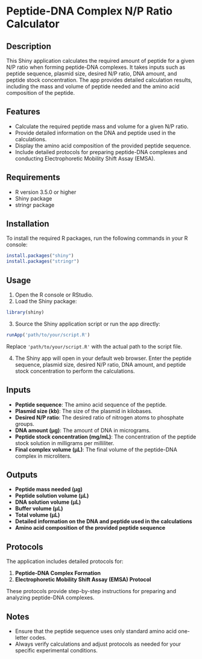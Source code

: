 
# Peptide-DNA Complex N/P Ratio Calculator

## Description

This Shiny application calculates the required amount of peptide for a given N/P ratio when forming peptide-DNA complexes. It takes inputs such as peptide sequence, plasmid size, desired N/P ratio, DNA amount, and peptide stock concentration. The app provides detailed calculation results, including the mass and volume of peptide needed and the amino acid composition of the peptide.

## Features

- Calculate the required peptide mass and volume for a given N/P ratio.
- Provide detailed information on the DNA and peptide used in the calculations.
- Display the amino acid composition of the provided peptide sequence.
- Include detailed protocols for preparing peptide-DNA complexes and conducting Electrophoretic Mobility Shift Assay (EMSA).

## Requirements

- R version 3.5.0 or higher
- Shiny package
- stringr package

## Installation

To install the required R packages, run the following commands in your R console:

```r
install.packages("shiny")
install.packages("stringr")
```

## Usage

1. Open the R console or RStudio.
2. Load the Shiny package:

```r
library(shiny)
```

3. Source the Shiny application script or run the app directly:

```r
runApp('path/to/your/script.R')
```

Replace `'path/to/your/script.R'` with the actual path to the script file.

4. The Shiny app will open in your default web browser. Enter the peptide sequence, plasmid size, desired N/P ratio, DNA amount, and peptide stock concentration to perform the calculations.

## Inputs

- **Peptide sequence**: The amino acid sequence of the peptide.
- **Plasmid size (kb)**: The size of the plasmid in kilobases.
- **Desired N/P ratio**: The desired ratio of nitrogen atoms to phosphate groups.
- **DNA amount (μg)**: The amount of DNA in micrograms.
- **Peptide stock concentration (mg/mL)**: The concentration of the peptide stock solution in milligrams per milliliter.
- **Final complex volume (μL)**: The final volume of the peptide-DNA complex in microliters.

## Outputs

- **Peptide mass needed (μg)**
- **Peptide solution volume (µL)**
- **DNA solution volume (µL)**
- **Buffer volume (µL)**
- **Total volume (µL)**
- **Detailed information on the DNA and peptide used in the calculations**
- **Amino acid composition of the provided peptide sequence**

## Protocols

The application includes detailed protocols for:

1. **Peptide-DNA Complex Formation**
2. **Electrophoretic Mobility Shift Assay (EMSA) Protocol**

These protocols provide step-by-step instructions for preparing and analyzing peptide-DNA complexes.

## Notes

- Ensure that the peptide sequence uses only standard amino acid one-letter codes.
- Always verify calculations and adjust protocols as needed for your specific experimental conditions.




